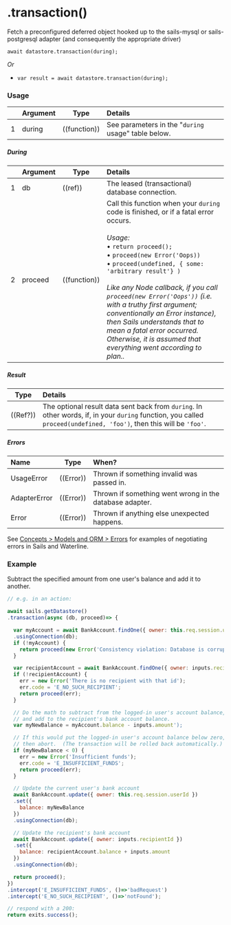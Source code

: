 # .transaction()

Fetch a preconfigured deferred object hooked up to the sails-mysql or sails-postgresql adapter (and consequently the appropriate driver)

```usage
await datastore.transaction(during);
```

_Or_

+ `var result = await datastore.transaction(during);`

### Usage
|   |     Argument        | Type                | Details
|---|---------------------|---------------------|:------------|
| 1 | during              | ((function))        | See parameters in the "`during` usage" table below. |

##### During
|   |     Argument        | Type                | Details
|---|---------------------|---------------------|:------------|
| 1 | db                  | ((ref))             | The leased (transactional) database connection. |
| 2 | proceed             | ((function))        | Call this function when your `during` code is finished, or if a fatal error occurs.<br/><br/>_Usage:_<br/>&bull; `return proceed();`<br/>&bull; `proceed(new Error('Oops))`<br/>&bull; `proceed(undefined, { some: 'arbitrary result'} )`<br/><br/>_Like any Node callback, if you call `proceed(new Error('Oops'))` (i.e. with a truthy first argument; conventionally an Error instance), then Sails understands that to mean a fatal error occurred.  Otherwise, it is assumed that everything went according to plan.._

##### Result
| Type                | Details |
|---------------------|:---------------------------------------------------------------------------------|
|  ((Ref?))            | The optional result data sent back from `during`.  In other words, if, in your `during` function, you called `proceed(undefined, 'foo')`, then this will be `'foo'`. |

##### Errors

|     Name        | Type                | When? |
|:----------------|---------------------|:---------------------------------------------------------------------------------|
| UsageError      | ((Error))           | Thrown if something invalid was passed in.
| AdapterError    | ((Error))           | Thrown if something went wrong in the database adapter.
| Error           | ((Error))           | Thrown if anything else unexpected happens.

See [Concepts > Models and ORM > Errors](https://sailsjs.com/documentation/concepts/models-and-orm/errors) for examples of negotiating errors in Sails and Waterline.


### Example

Subtract the specified amount from one user's balance and add it to another.

```javascript
// e.g. in an action:

await sails.getDatastore()
.transaction(async (db, proceed)=> {

  var myAccount = await BankAccount.findOne({ owner: this.req.session.userId })
  .usingConnection(db);
  if (!myAccount) {
    return proceed(new Error('Consistency violation: Database is corrupted-- logged in user record has gone missing'));
  }

  var recipientAccount = await BankAccount.findOne({ owner: inputs.recipientId }).usingConnection(db)
  if (!recipientAccount) {
    err = new Error('There is no recipient with that id');
    err.code = 'E_NO_SUCH_RECIPIENT';
    return proceed(err);
  }

  // Do the math to subtract from the logged-in user's account balance,
  // and add to the recipient's bank account balance.
  var myNewBalance = myAccount.balance - inputs.amount');

  // If this would put the logged-in user's account balance below zero,
  // then abort.  (The transaction will be rolled back automatically.)
  if (myNewBalance < 0) {
    err = new Error('Insufficient funds');
    err.code = 'E_INSUFFICIENT_FUNDS';
    return proceed(err);
  }

  // Update the current user's bank account
  await BankAccount.update({ owner: this.req.session.userId })
  .set({
    balance: myNewBalance
  })
  .usingConnection(db);

  // Update the recipient's bank account
  await BankAccount.update({ owner: inputs.recipientId })
  .set({
    balance: recipientAccount.balance + inputs.amount
  })
  .usingConnection(db);

  return proceed();
})
.intercept('E_INSUFFICIENT_FUNDS', ()=>'badRequest')
.intercept('E_NO_SUCH_RECIPIENT', ()=>'notFound');

// respond with a 200:
return exits.success();
```

<docmeta name="displayName" value=".transaction()">
<docmeta name="pageType" value="method">
